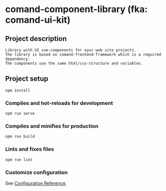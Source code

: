 # comand-component-library (fka: comand-ui-kit)

## Project description
```
Library with UI vue-components for oyur web site projects.
The library is based on comand-frontend-framework which is a required dependency.
The components use the same html/css-structure and variables.
```


## Project setup
```
npm install
```

### Compiles and hot-reloads for development
```
npm run serve
```

### Compiles and minifies for production
```
npm run build
```

### Lints and fixes files
```
npm run lint
```

### Customize configuration
See [Configuration Reference](https://cli.vuejs.org/config/).